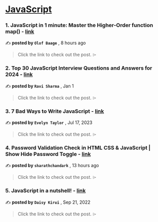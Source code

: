 
<h1><a href=https://medium.com/tag/javascript-development/recommended target="_blank" rel="noopener noreferrer">JavaScript</a></h1>
<h3>1. JavaScript in 1 minute: Master the Higher-Order function map() - <a href=https://medium.com/@olofbaage/javascript-in-1-minute-master-the-higher-order-function-map-fdbeda6a9cf4?source=tag_recommended_feed---------0-84----------javascript_development----------def2d4b0_455a_4545_8a17_cdd41f4f3022------- target="_blank" rel="noopener noreferrer">link</a></h3>

✍️ **posted by `Olof Baage`** <date> , 8 hours ago</date>

<blockquote>Click the link to check out the post. ⌲</blockquote>

<h3>2. Top 30 JavaScript Interview Questions and Answers for 2024 - <a href=https://medium.com/@javascriptcentric/top-30-javascript-interview-questions-and-answers-for-2024-7f1e2d1d0638?source=tag_recommended_feed---------1-107----------javascript_development----------def2d4b0_455a_4545_8a17_cdd41f4f3022------- target="_blank" rel="noopener noreferrer">link</a></h3>

✍️ **posted by `Ravi Sharma`** <date> , Jan 1</date>

<blockquote>Click the link to check out the post. ⌲</blockquote>

<h3>3. 7 Bad Ways to Write JavaScript - <a href=https://medium.com/@Evelyn.Taylor/7-bad-ways-to-write-javascript-f41186f6dd05?source=tag_recommended_feed---------2-85----------javascript_development----------def2d4b0_455a_4545_8a17_cdd41f4f3022------- target="_blank" rel="noopener noreferrer">link</a></h3>

✍️ **posted by `Evelyn Taylor`** <date> , Jul 17, 2023</date>

<blockquote>Click the link to check out the post. ⌲</blockquote>

<h3>4. Password Validation Check in HTML CSS & JavaScript | Show Hide Password Toggle - <a href=https://medium.com/@sharathchandark/password-validation-check-in-html-css-javascript-show-hide-password-toggle-c57ebde8eb8e?source=tag_recommended_feed---------3-84----------javascript_development----------def2d4b0_455a_4545_8a17_cdd41f4f3022------- target="_blank" rel="noopener noreferrer">link</a></h3>

✍️ **posted by `sharathchandark`** <date> , 13 hours ago</date>

<blockquote>Click the link to check out the post. ⌲</blockquote>

<h3>5. JavaScript in a nutshell! - <a href=https://medium.com/@daisykirui/javascript-in-a-nutshell-669dab5b6e78?source=tag_recommended_feed---------4-107----------javascript_development----------def2d4b0_455a_4545_8a17_cdd41f4f3022------- target="_blank" rel="noopener noreferrer">link</a></h3>

✍️ **posted by `Daisy Kirui`** <date> , Sep 21, 2022</date>

<blockquote>Click the link to check out the post. ⌲</blockquote>


